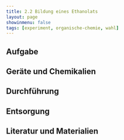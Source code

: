 ```yaml
---
title: 2.2 Bildung eines Ethanolats
layout: page
showinmenu: false
tags: [experiment, organische-chemie, wahl]
---
```


## Aufgabe

## Geräte und Chemikalien

## Durchführung

## Entsorgung

## Literatur und Materialien
